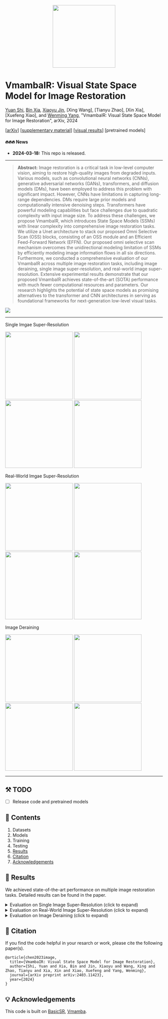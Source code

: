 <div align="center">
<p align="center"> <img src="figs/logo2.png" width="200px"> </p>
</div>

# VmambaIR: Visual State Space Model for Image Restoration

[Yuan Shi](https://github.com/shiyuan7), [Bin Xia](https://github.com/Zj-BinXia), [Xiaoyu Jin](https://github.com/xyjin01), [Xing Wang], [Tianyu Zhao], [Xin Xia], [Xuefeng Xiao], and [Wenming Yang](https://scholar.google.com/citations?user=vsE4nKcAAAAJ&hl=zh-CN), "VmambaIR: Visual State Space Model for Image Restoration", arXiv, 2024

[[arXiv](https://arxiv.org/abs/2403.11423)] [[supplementary material]()] [[visual results]()] [pretrained models]

#### 🔥🔥🔥 News

- **2024-03-18:** This repo is released.

---

> **Abstract:** Image restoration is a critical task in low-level computer vision, aiming to restore high-quality images from degraded inputs. Various models, such as convolutional neural networks (CNNs), generative adversarial networks (GANs), transformers, and diffusion models (DMs), have been employed to address this problem with significant impact. However, CNNs have limitations in capturing long-range dependencies. DMs require large prior models and computationally intensive denoising steps. Transformers have powerful modeling capabilities but face challenges due to quadratic complexity with input image size. To address these challenges, we propose VmambaIR, which introduces State Space Models (SSMs) with linear complexity into comprehensive image restoration tasks. We utilize a Unet architecture to stack our proposed Omni Selective Scan (OSS) blocks, consisting of an OSS module and an Efficient Feed-Forward Network (EFFN). Our proposed omni selective scan mechanism overcomes the unidirectional modeling limitation of SSMs by efficiently modeling image information flows in all six directions. Furthermore, we conducted a comprehensive evaluation of our VmambaIR across multiple image restoration tasks, including image deraining, single image super-resolution, and real-world image super-resolution. Extensive experimental results demonstrate that our proposed VmambaIR achieves state-of-the-art (SOTA) performance with much fewer computational resources and parameters. Our research highlights the potential of state space models as promising alternatives to the transformer and CNN architectures in serving as foundational frameworks for next-generation low-level visual tasks.

![](figs/Snipaste_2024-03-18_21-18-39.png)

---
Single Imgae Super-Resolution

[<img src="figs/Snipaste_2024-03-18_22-28-23.png" height="216"/>](https://imgsli.com/MjQ4MjI5) [<img src="figs/Snipaste_2024-03-18_22-22-34.png" height="216"/>](https://imgsli.com/MjQ4MjI2) [<img src="figs/Snipaste_2024-03-18_22-25-10.png" height="216"/>](https://imgsli.com/MjQ4MjI3) [<img src="figs/Snipaste_2024-03-18_22-26-41.png" height="216"/>](https://imgsli.com/MjQ4MjI4)


Real-World Imgae Super-Resolution

[<img src="figs/Snipaste_2024-03-18_22-29-05.png" height="216"/>](https://imgsli.com/MjQ4MjMw) [<img src="figs/Snipaste_2024-03-18_22-34-00.png" height="216"/>](https://imgsli.com/MjQ4MjMx) [<img src="figs/Snipaste_2024-03-18_22-34-25.png" height="216"/>](https://imgsli.com/MjQ4MjMy) [<img src="figs/Snipaste_2024-03-18_22-36-36.png" height="216"/>](https://imgsli.com/MjQ4MjM0)


Image Deraining

[<img src="figs/Snipaste_2024-03-18_22-37-57.png" height="216"/>](https://imgsli.com/MjQ4MjM3) [<img src="figs/Snipaste_2024-03-18_22-40-59.png" height="216"/>](https://imgsli.com/MjQ4MjM5) [<img src="figs/Snipaste_2024-03-18_22-42-11.png" height="216"/>](https://imgsli.com/MjQ4MjQz) [<img src="figs/Snipaste_2024-03-18_22-44-20.png" height="216"/>](https://imgsli.com/MjQ4MjQ1)

---


## ⚒️ TODO

* [ ] Release code and pretrained models

## 🔗 Contents

1. Datasets
1. Models
1. Training
1. Testing
1. [Results](#results)
1. [Citation](#citation)
1. [Acknowledgements](#acknowledgements)

## <a name="results"></a>🔎 Results

We achieved state-of-the-art performance on multiple image restoration tasks. Detailed results can be found in the paper.

<details>
<summary>Evaluation on Single Image Super-Resolution (click to expand)</summary>


- quantitative comparisons in Table 1 of the main paper

<p align="center">
  <img width="900" src="figs/Snipaste_2024-03-18_21-51-46.png">
</p>



- visual comparison in Figure 5 of the main paper

<p align="center">
  <img width="900" src="figs/Snipaste_2024-03-18_21-53-07.png">
</p>
</details>



<details>
<summary>Evaluation on Real-World Image Super-Resolution (click to expand)</summary>



- quantitative comparisons in Table 2 of the main paper

<p align="center">
  <img width="900" src="figs/Snipaste_2024-03-18_21-54-35.png">
</p>


- visual comparison in Figure 6 of the main paper

<p align="center">
  <img width="900" src="figs/Snipaste_2024-03-18_21-55-06.png">
</p>

</details>


<details>
<summary>Evaluation on Image Deraining (click to expand)</summary>



- quantitative comparisons in Table 2 of the main paper

<p align="center">
  <img width="900" src="figs/Snipaste_2024-03-18_21-56-16.png">
</p>


- visual comparison in Figure 6 of the main paper

<p align="center">
  <img width="900" src="figs/Snipaste_2024-03-18_21-56-24.png">
</p>

</details>

## <a name="citation"></a>📎 Citation

If you find the code helpful in your resarch or work, please cite the following paper(s).

```
@article{chen2023image,
  title={VmambaIR: Visual State Space Model for Image Restoration},
  author={Shi, Yuan and Xia, Bin and Jin, Xiaoyu and Wang, Xing and Zhao, Tianyu and Xia, Xin and Xiao, Xuefeng and Yang, Wenming},
  journal={arXiv preprint arXiv:2403.11423},
  year={2024}
}
```

## <a name="acknowledgements"></a>💡 Acknowledgements

This code is built on [BasicSR](https://github.com/XPixelGroup/BasicSR), [Vmamba](https://github.com/MzeroMiko/VMamba).

